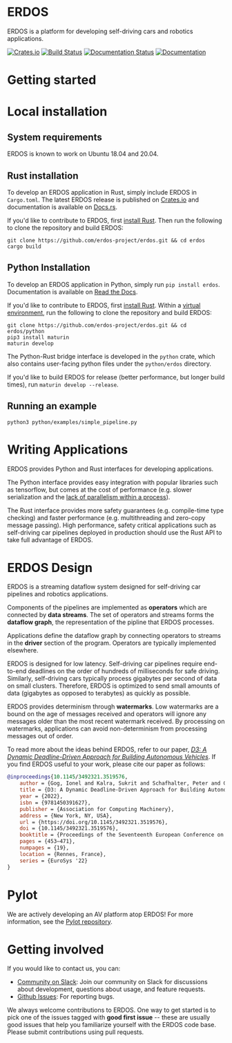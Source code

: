 # ERDOS

ERDOS is a platform for developing self-driving cars and robotics applications.

[![Crates.io][crates-badge]][crates-url]
[![Build Status](https://github.com/erdos-project/erdos/workflows/CI/badge.svg)](https://github.com/erdos-project/erdos/actions)
[![Documentation Status](https://readthedocs.org/projects/erdos/badge/?version=latest)](https://erdos.readthedocs.io/en/latest/?badge=latest)
[![Documentation](https://docs.rs/erdos/badge.svg)](https://docs.rs/erdos/)

[crates-badge]: https://img.shields.io/crates/v/erdos.svg
[crates-url]: https://crates.io/crates/erdos

# Getting started

# Local installation

## System requirements

ERDOS is known to work on Ubuntu 18.04 and 20.04.

## Rust installation

To develop an ERDOS application in Rust, simply include ERDOS in `Cargo.toml`.
The latest ERDOS release is published on
[Crates.io](https://crates.io/crates/erdos)
and documentation is available on [Docs.rs](https://docs.rs/erdos).

If you'd like to contribute to ERDOS, first
[install Rust](https://www.rust-lang.org/tools/install).
Then run the following to clone the repository and build ERDOS:
```console
git clone https://github.com/erdos-project/erdos.git && cd erdos
cargo build
```

## Python Installation

To develop an ERDOS application in Python, simply run
`pip install erdos`. Documentation is available on
[Read the Docs](https://erdos.readthedocs.io/).

If you'd like to contribute to ERDOS, first
[install Rust](https://www.rust-lang.org/tools/install).
Within a [virtual environment](https://docs.python.org/3/tutorial/venv.html),
run the following to clone the repository and build ERDOS:
```console
git clone https://github.com/erdos-project/erdos.git && cd erdos/python
pip3 install maturin
maturin develop
```

The Python-Rust bridge interface is developed in the `python` crate, which
also contains user-facing python files under the `python/erdos` directory.

If you'd like to build ERDOS for release (better performance, but longer
build times), run `maturin develop --release`.

## Running an example

```console
python3 python/examples/simple_pipeline.py
```

# Writing Applications

ERDOS provides Python and Rust interfaces for developing applications.

The Python interface provides easy integration with popular libraries
such as tensorflow, but comes at the cost of performance
(e.g. slower serialization and the [lack of parallelism within a process](https://wiki.python.org/moin/GlobalInterpreterLock)).

The Rust interface provides more safety guarantees
(e.g. compile-time type checking) and faster performance
(e.g. multithreading and zero-copy message passing).
High performance, safety critical applications such as
self-driving car pipelines deployed in production should use the
Rust API to take full advantage of ERDOS.

# ERDOS Design

ERDOS is a streaming dataflow system designed for self-driving car
pipelines and robotics applications.

Components of the pipelines are implemented as **operators** which
are connected by **data streams**. The set of operators and streams
forms the **dataflow graph**, the representation of the pipline that
ERDOS processes.

Applications define the dataflow graph by connecting operators to streams
in the **driver** section of the program. Operators are typically
implemented elsewhere.

ERDOS is designed for low latency. Self-driving car pipelines require
end-to-end deadlines on the order of hundreds of milliseconds for safe
driving. Similarly, self-driving cars typically process gigabytes per
second of data on small clusters. Therefore, ERDOS is optimized to
send small amounts of data (gigabytes as opposed to terabytes)
as quickly as possible.

ERDOS provides determinism through **watermarks**. Low watermarks
are a bound on the age of messages received and operators will ignore
any messages older than the most recent watermark received. By processing
on watermarks, applications can avoid non-determinism from processing
messages out of order.

To read more about the ideas behind ERDOS, refer to our paper,
[*D3: A Dynamic Deadline-Driven Approach for Building Autonomous Vehicles*](https://dl.acm.org/doi/10.1145/3492321.3519576).
If you find ERDOS useful to your work, please cite our paper as follows:
```bibtex
@inproceedings{10.1145/3492321.3519576,
    author = {Gog, Ionel and Kalra, Sukrit and Schafhalter, Peter and Gonzalez, Joseph E. and Stoica, Ion},
    title = {D3: A Dynamic Deadline-Driven Approach for Building Autonomous Vehicles},
    year = {2022},
    isbn = {9781450391627},
    publisher = {Association for Computing Machinery},
    address = {New York, NY, USA},
    url = {https://doi.org/10.1145/3492321.3519576},
    doi = {10.1145/3492321.3519576},
    booktitle = {Proceedings of the Seventeenth European Conference on Computer Systems},
    pages = {453–471},
    numpages = {19},
    location = {Rennes, France},
    series = {EuroSys '22}
}
```

# Pylot

We are actively developing an AV platform atop ERDOS! For more information, see the [Pylot repository](https://github.com/erdos-project/pylot/).

# Getting involved

If you would like to contact us, you can:
* [Community on Slack](https://forms.gle/KXwSrjM6ZqRi2MT18): Join our community
on Slack for discussions about development, questions about usage, and feature
requests.
* [Github Issues](https://github.com/erdos-project/erdos/issues): For reporting
bugs.

We always welcome contributions to ERDOS. One way to get started is to
pick one of the issues tagged with **good first issue** -- these are usually good issues that help you familiarize yourself with the ERDOS
code base. Please submit contributions using pull requests.
